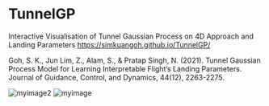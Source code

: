 # TunnelGP
Interactive Visualisation of Tunnel Gaussian Process on 4D Approach and Landing Parameters
https://simkuangoh.github.io/TunnelGP/

Goh, S. K., Jun Lim, Z., Alam, S., & Pratap Singh, N. (2021). Tunnel Gaussian Process Model for Learning Interpretable Flight’s Landing Parameters. Journal of Guidance, Control, and Dynamics, 44(12), 2263-2275.

![myimage2](https://user-images.githubusercontent.com/33505453/114643424-32a67100-9d08-11eb-8bc0-8bbe55103b19.gif)
![myimage](https://user-images.githubusercontent.com/33505453/114643439-3934e880-9d08-11eb-9b3d-2e6bbb230cf4.gif)



